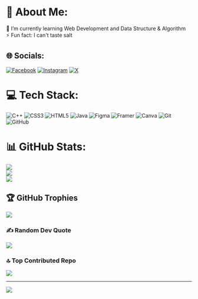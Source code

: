 # 💫 About Me:
🌱 I’m currently learning Web Development and Data Structure & Algorithm <br>⚡ Fun fact: I can't taste salt 


## 🌐 Socials:
[![Facebook](https://img.shields.io/badge/Facebook-%231877F2.svg?logo=Facebook&logoColor=white)](https://facebook.com/https://www.facebook.com/zuirez/) [![Instagram](https://img.shields.io/badge/Instagram-%23E4405F.svg?logo=Instagram&logoColor=white)](https://instagram.com/https://www.instagram.com/zuirez/) [![X](https://img.shields.io/badge/X-black.svg?logo=X&logoColor=white)](https://x.com/https://x.com/zuirez) 

# 💻 Tech Stack:
![C++](https://img.shields.io/badge/c++-%2300599C.svg?style=for-the-badge&logo=c%2B%2B&logoColor=white) ![CSS3](https://img.shields.io/badge/css3-%231572B6.svg?style=for-the-badge&logo=css3&logoColor=white) ![HTML5](https://img.shields.io/badge/html5-%23E34F26.svg?style=for-the-badge&logo=html5&logoColor=white) ![Java](https://img.shields.io/badge/java-%23ED8B00.svg?style=for-the-badge&logo=openjdk&logoColor=white) ![Figma](https://img.shields.io/badge/figma-%23F24E1E.svg?style=for-the-badge&logo=figma&logoColor=white) ![Framer](https://img.shields.io/badge/Framer-black?style=for-the-badge&logo=framer&logoColor=blue) ![Canva](https://img.shields.io/badge/Canva-%2300C4CC.svg?style=for-the-badge&logo=Canva&logoColor=white) ![Git](https://img.shields.io/badge/git-%23F05033.svg?style=for-the-badge&logo=git&logoColor=white) ![GitHub](https://img.shields.io/badge/github-%23121011.svg?style=for-the-badge&logo=github&logoColor=white)
# 📊 GitHub Stats:
![](https://github-readme-stats.vercel.app/api?username=zuirez&theme=github_dark&hide_border=true&include_all_commits=false&count_private=false)<br/>
![](https://github-readme-streak-stats.herokuapp.com/?user=zuirez&theme=github_dark&hide_border=true)<br/>
![](https://github-readme-stats.vercel.app/api/top-langs/?username=zuirez&theme=github_dark&hide_border=true&include_all_commits=false&count_private=false&layout=compact)

## 🏆 GitHub Trophies
![](https://github-profile-trophy.vercel.app/?username=zuirez&theme=radical&no-frame=false&no-bg=false&margin-w=4)

### ✍️ Random Dev Quote
![](https://quotes-github-readme.vercel.app/api?type=horizontal&theme=merko)

### 🔝 Top Contributed Repo
![](https://github-contributor-stats.vercel.app/api?username=zuirez&limit=5&theme=dark&combine_all_yearly_contributions=true)

---
[![](https://visitcount.itsvg.in/api?id=zuirez&icon=1&color=12)](https://visitcount.itsvg.in)

<!-- Proudly created with GPRM ( https://gprm.itsvg.in ) -->
